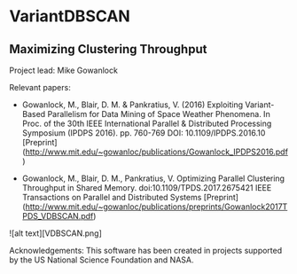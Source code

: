 # VariantDBSCAN

## Maximizing Clustering Throughput

Project lead: Mike Gowanlock

Relevant papers: 
* Gowanlock, M., Blair, D. M. & Pankratius, V. (2016) Exploiting Variant-Based Parallelism for Data Mining of Space Weather Phenomena. In Proc. of the 30th IEEE International Parallel & Distributed Processing Symposium (IPDPS 2016). pp. 760-769 DOI: 10.1109/IPDPS.2016.10 [Preprint] (http://www.mit.edu/~gowanloc/publications/Gowanlock_IPDPS2016.pdf)

* Gowanlock, M., Blair, D. M., Pankratius, V. Optimizing Parallel Clustering Throughput in Shared Memory. doi:10.1109/TPDS.2017.2675421 IEEE Transactions on Parallel and Distributed Systems [Preprint] (http://www.mit.edu/~gowanloc/publications/preprints/Gowanlock2017TPDS_VDBSCAN.pdf)

![alt text][VDBSCAN.png]


Acknowledgements: This software has been created in projects supported by the US National Science Foundation and NASA.